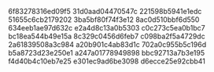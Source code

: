 6f83278316ed09f5
31d0aad04470547c
221598b5941e1edc
51655c6cb2179202
3ba5bf80f74f3e12
8ac0d510bbf6d550
634eeb1ae97d632c
e2a4d8c13a0b5303
c0c273c5ea0b1bc7
bc18ea544b49e15a
8c329c0456d6feb7
c098ba2f5a4729dc
2a61839508a3c984
a20b901c4ab83d1c
702a0c955b5c196d
b5a8723d23e250e1
a247a01778949898
bbc92713a7b3e195
f4d40b4c10eb7e25
e301ec9ad6be3098
d6ecce25e92cbb41
